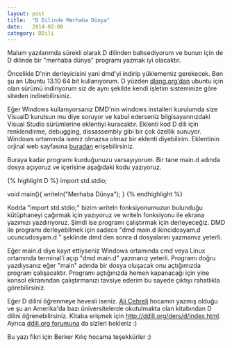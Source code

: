 ```yaml
---
layout: post
title:  "D Dilinde Merhaba Dünya"
date:   2014-02-08
category: DDili
---
```


Malum yazılarımda sürekli olarak D dilinden bahsediyorum ve bunun için de D dilinde bir "merhaba dünya" programı yazmak iyi olacaktır.

Öncelikle D'nin derleyicisini yani dmd'yi indirip yüklememiz gerekecek. Ben şu an Ubuntu 13.10 64 bit kullanıyorum. O yüzden [dlang.org'dan](http://dlang.org/download.html) ubuntu için olan sürümü indiriyorum siz de aynı şekilde kendi işletim sisteminize göre siteden indirebilirsiniz.

Eğer Windows kullanıyorsanız DMD'nin windows installeri kurulumda size VisualD kurulsun mu diye soruyor ve kabul ederseniz bilgisayarınızdaki Visual Studio sürümlerine eklentiyi kuracaktır. Eklenti kod D dili için renklendirme, debugging, dissassembly gibi bir çok özellik sunuyor. Windows ortamında iseniz olmazsa olmaz bir eklenti diyebilirim. Eklentinin orjinal web sayfasına [buradan](http://www.dsource.org/projects/visuald) erişebilirsiniz.

Buraya kadar programı kurduğunuzu varsayıyorum. Bir tane main.d adında dosya açıyoruz ve içerisine aşağıdaki kodu yazıyoruz.

{% highlight D %}
import std.stdio;

void main(){
    writeln("Merhaba Dünya");
}
{% endhighlight %}

Kodda "import std.stdio;" bizim writeln fonksiyonumuzun bulunduğu kütüphaneyi çağırmak için yazıyoruz ve writeln fonksiyonu ile ekrana yazımızı yazdırıyoruz. Şimdi ise programı çalıştırmak için  derleyeceğiz. DMD ile programı derleyebilmek için sadece "dmd main.d ikincidosyam.d ucuncudosyam.d " şeklinde dmd den sonra d dosyalarını yazmamız yeterli.

Eğer main.d diye kayıt ettiyseniz Windows ortamında cmd veya Linux ortamında terminal'i açıp "dmd main.d" yazmanız yeterli. Programı doğru yazdıysanız eğer "main" adında bir dosya oluşacak onu açtığımızda program çalışacaktır. Programı açtığınızda hemen kapanacağı için yine konsol ekranından çalıştırmanızı tavsiye ederim bu sayede çıktıyı rahatlıkla görebilirsiniz.

Eğer D dilini öğrenmeye hevesli iseniz. [Ali Çehreli](http://acehreli.org) hocamın yazmış olduğu ve şu an Amerika'da bazı üniversitelerde okutulmakta olan kitabından D dilini öğrenebilirsiniz. Kitaba erişmek için http://ddili.org/ders/d/index.html. Ayrıca [ddili.org forumuna](http://ddili.org/forum/) da sizleri bekleriz :)

Bu yazı fikri için Berker Kılıç hocama teşekkürler :)